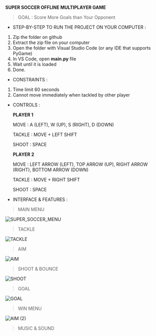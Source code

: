 **SUPER SOCCER OFFLINE MULTIPLAYER GAME**

> GOAL : Score More Goals than Your Opponent

- STEP-BY-STEP TO RUN THE PROJECT ON YOUR COMPUTER :
1. Zip the folder on github
2. Extract the zip file on your computer
3. Open the folder with Visual Studio Code (or any IDE that supports PyGame)
4. In VS Code, open **main.py** file
5. Wait until it is loaded
6. Done.

- CONSTRAINTS :
1. Time limit 60 seconds
2. Cannot move immediately when tackled by other player

- CONTROLS :

    **PLAYER 1**

    MOVE : A (LEFT), W (UP), S (RIGHT), D (DOWN)

    TACKLE : MOVE + LEFT SHIFT

    SHOOT : SPACE

    **PLAYER 2**

    MOVE : LEFT ARROW (LEFT), TOP ARROW (UP), RIGHT ARROW (RIGHT), BOTTOM ARROW (DOWN)

    TACKLE : MOVE + RIGHT SHIFT

    SHOOT : SPACE

- INTERFACE & FEATURES :

>MAIN MENU

![SUPER_SOCCER_MENU](https://user-images.githubusercontent.com/77273824/165157821-444822bf-fa56-441a-b5c7-811bbf96ed28.gif)

>TACKLE

![TACKLE](https://user-images.githubusercontent.com/77273824/165160863-35060889-c1de-4830-a6bf-93d961288f3e.gif)

>AIM

![AIM](https://user-images.githubusercontent.com/77273824/165160891-eaca8df6-5d15-4f5d-8862-a4a9c992a5e6.gif)

>SHOOT & BOUNCE

![SHOOT](https://user-images.githubusercontent.com/77273824/165160913-709ad21f-9aab-499c-b504-5525624a9792.gif)

>GOAL

![GOAL](https://user-images.githubusercontent.com/77273824/165160928-522c6482-5520-49bc-a554-facd67d2b797.gif)

>WIN MENU

![AIM (2)](https://user-images.githubusercontent.com/77273824/165160947-fd5b1687-53e3-4470-ab61-6470f3e524c3.gif)

>MUSIC & SOUND
